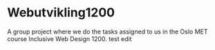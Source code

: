 # Webutvikling1200
A group project where we do the tasks assigned to us in the Oslo MET course Inclusive Web Design 1200.
test edit